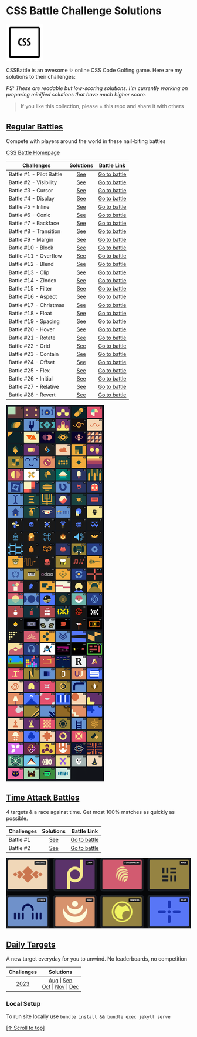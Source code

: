 # CSS Battle Challenge Solutions

![Logo](./assets/logo.png)

CSSBattle is an awesome ✨ online CSS Code Golfing game. Here are my solutions to their challenges:

<em>PS: These are readable but low-scoring solutions. I'm currently working on preparing minified solutions that have much higher score.</em>

> If you like this collection, please ⭐️ this repo and share it with others

## [Regular Battles](./battles/README.md)

Compete with players around the world in these nail-biting battles

[CSS Battle Homepage](https://cssbattle.dev/battles)

| Challenges               |              Solutions              |                   Battle Link                   |
| ------------------------ | :---------------------------------: | :---------------------------------------------: |
| Battle #1 - Pilot Battle | [See](./battles/01-pilot-battle.md) | [Go to battle](https://cssbattle.dev/battle/1)  |
| Battle #2 - Visibility   |  [See](./battles/02-visibility.md)  | [Go to battle](https://cssbattle.dev/battle/2)  |
| Battle #3 - Cursor       |    [See](./battles/03-cursor.md)    | [Go to battle](https://cssbattle.dev/battle/3)  |
| Battle #4 - Display      |   [See](./battles/04-display.md)    | [Go to battle](https://cssbattle.dev/battle/4)  |
| Battle #5 - Inline       |    [See](./battles/05-inline.md)    | [Go to battle](https://cssbattle.dev/battle/5)  |
| Battle #6 - Conic        |    [See](./battles/06-conic.md)     | [Go to battle](https://cssbattle.dev/battle/6)  |
| Battle #7 - Backface     |   [See](./battles/07-backface.md)   | [Go to battle](https://cssbattle.dev/battle/7)  |
| Battle #8 - Transition   |  [See](./battles/08-transition.md)  | [Go to battle](https://cssbattle.dev/battle/8)  |
| Battle #9 - Margin       |    [See](./battles/09-margin.md)    | [Go to battle](https://cssbattle.dev/battle/9)  |
| Battle #10 - Block       |    [See](./battles/10-block.md)     | [Go to battle](https://cssbattle.dev/battle/10) |
| Battle #11 - Overflow    |   [See](./battles/11-overflow.md)   | [Go to battle](https://cssbattle.dev/battle/11) |
| Battle #12 - Blend       |    [See](./battles/12-blend.md)     | [Go to battle](https://cssbattle.dev/battle/12) |
| Battle #13 - Clip        |     [See](./battles/13-clip.md)     | [Go to battle](https://cssbattle.dev/battle/13) |
| Battle #14 - ZIndex      |    [See](./battles/14-zIndex.md)    | [Go to battle](https://cssbattle.dev/battle/14) |
| Battle #15 - Filter      |    [See](./battles/15-filter.md)    | [Go to battle](https://cssbattle.dev/battle/15) |
| Battle #16 - Aspect      |    [See](./battles/16-aspect.md)    | [Go to battle](https://cssbattle.dev/battle/16) |
| Battle #17 - Christmas   |  [See](./battles/17-christmas.md)   | [Go to battle](https://cssbattle.dev/battle/17) |
| Battle #18 - Float       |    [See](./battles/18-float.md)     | [Go to battle](https://cssbattle.dev/battle/18) |
| Battle #19 - Spacing     |   [See](./battles/19-spacing.md)    | [Go to battle](https://cssbattle.dev/battle/19) |
| Battle #20 - Hover       |    [See](./battles/20-hover.md)     | [Go to battle](https://cssbattle.dev/battle/20) |
| Battle #21 - Rotate      |    [See](./battles/21-rotate.md)    | [Go to battle](https://cssbattle.dev/battle/21) |
| Battle #22 - Grid        |     [See](./battles/22-grid.md)     | [Go to battle](https://cssbattle.dev/battle/22) |
| Battle #23 - Contain     |   [See](./battles/23-contain.md)    | [Go to battle](https://cssbattle.dev/battle/23) |
| Battle #24 - Offset      |    [See](./battles/24-offset.md)    | [Go to battle](https://cssbattle.dev/battle/24) |
| Battle #25 - Flex        |     [See](./battles/25-flex.md)     | [Go to battle](https://cssbattle.dev/battle/25) |
| Battle #26 - Initial     |   [See](./battles/26-initial.md)    | [Go to battle](https://cssbattle.dev/battle/26) |
| Battle #27 - Relative    |   [See](./battles/27-relative.md)   | [Go to battle](https://cssbattle.dev/battle/27) |
| Battle #28 - Revert      |    [See](./battles/28-revert.md)    | [Go to battle](https://cssbattle.dev/battle/28) |

![Battle Art](./assets/battles.png)

## [Time Attack Battles](./time-attack/README.md)

4 targets & a race against time. Get most 100% matches as quickly as possible.

| Challenges |               Solutions                |                            Battle Link                            |
| ---------- | :------------------------------------: | :---------------------------------------------------------------: |
| Battle #1  | [See](./time-attack/01-time-attack.md) | [Go to battle](https://cssbattle.dev/battle/OzwOT17YcT3b8TbNevqv) |
| Battle #2  | [See](./time-attack/02-time-attack.md) | [Go to battle](https://cssbattle.dev/battle/9crk8153AW0QGM8Ne9Ty) |

![Battle Art](./assets/time-battles.png)

## [Daily Targets](https://cssbattle.dev/daily)

A new target everyday for you to unwind. No leaderboards, no competition

|               Challenges               |                                                                                          Solutions                                                                                          |
| :------------------------------------: | :-----------------------------------------------------------------------------------------------------------------------------------------------------------------------------------------: |
| [2023](./daily-targets/2023/README.md) | [Aug](./daily-targets/2023/aug.md) \| [Sep](./daily-targets/2023/sep.md) <br>[Oct](./daily-targets/2023/oct.md) \| [Nov](./daily-targets/2023/nov.md) \| [Dec](./daily-targets/2023/dec.md) |

### Local Setup

To run site locally use `bundle install && bundle exec jekyll serve`

[\[↑ Scroll to top\]](#css-battle-challenge-solutions)
